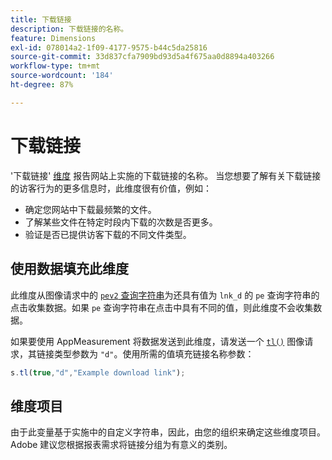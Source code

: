 ```yaml
---
title: 下载链接
description: 下载链接的名称。
feature: Dimensions
exl-id: 078014a2-1f09-4177-9575-b44c5da25816
source-git-commit: 33d837cfa7909bd93d5a4f675aa0d8894a403266
workflow-type: tm+mt
source-wordcount: '184'
ht-degree: 87%

---
```


# 下载链接

&#39;下载链接&#39; [维度](overview.md) 报告网站上实施的下载链接的名称。 当您想要了解有关下载链接的访客行为的更多信息时，此维度很有价值，例如：

* 确定您网站中下载最频繁的文件。
* 了解某些文件在特定时段内下载的次数是否更多。
* 验证是否已提供访客下载的不同文件类型。

## 使用数据填充此维度

此维度从图像请求中的 [`pev2` 查询字符串](/help/implement/validate/query-parameters.md)为还具有值为 `lnk_d` 的 `pe` 查询字符串的点击收集数据。如果 `pe` 查询字符串在点击中具有不同的值，则此维度不会收集数据。

如果要使用 AppMeasurement 将数据发送到此维度，请发送一个 [`tl()`](/help/implement/vars/functions/tl-method.md) 图像请求，其链接类型参数为 `"d"`。使用所需的值填充链接名称参数：

```js
s.tl(true,"d","Example download link");
```

## 维度项目

由于此变量基于实施中的自定义字符串，因此，由您的组织来确定这些维度项目。Adobe 建议您根据报表需求将链接分组为有意义的类别。
